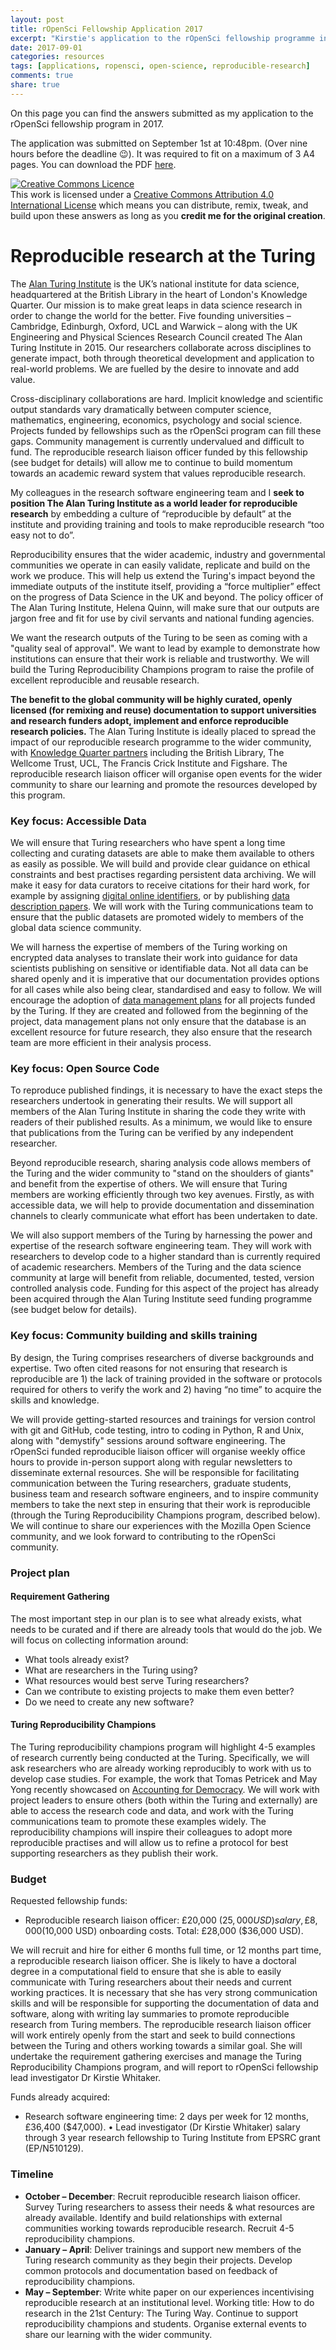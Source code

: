 ```yaml
---
layout: post
title: rOpenSci Fellowship Application 2017
excerpt: "Kirstie's application to the rOpenSci fellowship programme in 2017."
date: 2017-09-01
categories: resources
tags: [applications, ropensci, open-science, reproducible-research]
comments: true
share: true
---
```


On this page you can find the answers submitted as my application to the rOpenSci fellowship program in 2017.

The application was submitted on September 1st at 10:48pm. (Over nine hours before the deadline :wink:). It was required to fit on a maximum of 3 A4 pages. You can download the PDF [here](https://github.com/WhitakerLab/WhitakerLabProjectManagement/blob/master/FUNDING_APPLICATIONS/Whitaker_rOpenSciFellowshipProposal.pdf).

<a rel="license" href="http://creativecommons.org/licenses/by/4.0/"><img alt="Creative Commons Licence" style="border-width:0" src="https://i.creativecommons.org/l/by/4.0/88x31.png" /></a><br />This work is licensed under a <a rel="license" href="http://creativecommons.org/licenses/by/4.0/">Creative Commons Attribution 4.0 International License</a> which means you can distribute, remix, tweak, and build upon these answers as long as you **credit me for the original creation**.

# Reproducible research at the Turing

The [Alan Turing Institute](https://www.turing.ac.uk/) is the UK’s national institute for data science, headquartered at the British Library in the heart of London's Knowledge Quarter. Our mission is to make great leaps in data science research in order to change the world for the better. Five founding universities – Cambridge, Edinburgh, Oxford, UCL and Warwick – along with the UK Engineering and Physical Sciences Research Council created The Alan Turing Institute in 2015. Our researchers collaborate across disciplines to generate impact, both through theoretical development and application to real-world problems. We are fuelled by the desire to innovate and add value.

Cross-disciplinary collaborations are hard. Implicit knowledge and scientific output standards vary dramatically between computer science, mathematics, engineering, economics, psychology and social science. Projects funded by fellowships such as the rOpenSci program can fill these gaps. Community management is currently undervalued and difficult to fund. The reproducible research liaison officer funded by this fellowship (see budget for details) will allow me to continue to build momentum towards an academic reward system that values reproducible research.

My colleagues in the research software engineering team and I **seek to position The Alan Turing Institute as a world leader for reproducible research** by embedding a culture of “reproducible by default” at the institute and providing training and tools to make reproducible research “too easy not to do”.

Reproducibility ensures that the wider academic, industry and governmental communities we operate in can easily validate, replicate and build on the work we produce. This will help us extend the Turing's impact beyond the immediate outputs of the institute itself, providing a “force multiplier” effect on the progress of Data Science in the UK and beyond. The policy officer of The Alan Turing Institute, Helena Quinn, will make sure that our outputs are jargon free and fit for use by civil servants and national funding agencies.

We want the research outputs of the Turing to be seen as coming with a "quality seal of approval". We want to lead by example to demonstrate how institutions can ensure that their work is reliable and trustworthy. We will build the Turing Reproducibility Champions program to raise the profile of excellent reproducible and reusable research.

**The benefit to the global community will be highly curated, openly licensed (for remixing and reuse) documentation to support universities and research funders adopt, implement and enforce reproducible research policies.** The Alan Turing Institute is ideally placed to spread the impact of our reproducible research programme to the wider community, with [Knowledge Quarter partners](http://www.knowledgequarter.london/partners/) including the British Library, The Wellcome Trust, UCL, The Francis Crick Institute and Figshare.  The reproducible research liaison officer will organise open events for the wider community to share our learning and promote the resources developed by this program.

### Key focus: Accessible Data

We will ensure that Turing researchers who have spent a long time collecting and curating datasets are able to make them available to others as easily as possible. We will build and provide clear guidance on ethical constraints and best practises regarding persistent data archiving. We will make it easy for data curators to receive citations for their hard work, for example by assigning [digital online identifiers](https://www.datacite.org/), or by publishing [data description papers](http://www.nature.com/sdata/). We will work with the Turing communications team to ensure that the public datasets are promoted widely to members of the global data science community.

We will harness the expertise of members of the Turing working on encrypted data analyses to translate their work into guidance for data scientists publishing on sensitive or identifiable data. Not all data can be shared openly and it is imperative that our documentation provides options for all cases while also being clear, standardised and easy to follow. We will encourage the adoption of [data management plans](http://www.data.cam.ac.uk/data-management-guide/creating-your-data/data-management-plan) for all projects funded by the Turing. If they are created and followed from the beginning of the project, data management plans not only ensure that the database is an excellent resource for future research, they also ensure that the research team are more efficient in their analysis process.

### Key focus: Open Source Code

To reproduce published findings, it is necessary to have the exact steps the researchers undertook in generating their results. We will support all members of the Alan Turing Institute in sharing the code they write with readers of their published results. As a minimum, we would like to ensure that publications from the Turing can be verified by any independent researcher.

Beyond reproducible research, sharing analysis code allows members of the Turing and the wider community to "stand on the shoulders of giants" and benefit from the expertise of others. We will ensure that Turing members are working efficiently through two key avenues. Firstly, as with accessible data, we will help to provide documentation and dissemination channels to clearly communicate what effort has been undertaken to date.

We will also support members of the Turing by harnessing the power and expertise of the research software engineering team. They will work with researchers to develop code to a higher standard than is currently required of academic researchers. Members of the Turing and the data science community at large will benefit from reliable, documented, tested, version controlled analysis code. Funding for this aspect of the project has already been acquired through the Alan Turing Institute seed funding programme (see budget below for details).

### Key focus: Community building and skills training

By design, the Turing comprises researchers of diverse backgrounds and expertise. Two often cited reasons for not ensuring that research is reproducible are 1) the lack of training provided in the software or protocols required for others to verify the work and 2) having “no time” to acquire the skills and knowledge.

We will provide getting-started resources and trainings for version control with git and GitHub, code testing, intro to coding in Python, R and Unix, along with "demystify" sessions around software engineering. The rOpenSci funded reproducible liaison officer will organise weekly office hours to provide in-person support along with regular newsletters to disseminate external resources. She will be responsible for facilitating communication between the Turing researchers, graduate students, business team and research software engineers, and to inspire community members to take the next step in ensuring that their work is reproducible (through the Turing Reproducibility Champions program, described below). We will continue to share our experiences with the Mozilla Open Science community, and we look forward to contributing to the rOpenSci community.

### Project plan

#### Requirement Gathering

The most important step in our plan is to see what already exists, what needs to be curated and if there are already tools that would do the job. We will focus on collecting information around:

* What tools already exist?
*	What are researchers in the Turing using?
* What resources would best serve Turing researchers?
* Can we contribute to existing projects to make them even better?
* Do we need to create any new software?

#### Turing Reproducibility Champions

The Turing reproducibility champions program will highlight 4-5 examples of research currently being conducted at the Turing. Specifically, we will ask researchers who are already working reproducibly to work with us to develop case studies. For example, the work that Tomas Petricek and May Yong recently showcased on [Accounting for Democracy](http://gamma.turing.ac.uk/expenditure/). We will work with project leaders to ensure others (both within the Turing and  externally) are able to access the research code and data, and work with the Turing communications team to promote these examples widely. The reproducibility champions will inspire their colleagues to adopt more reproducible practises and will allow us to refine a protocol for best supporting researchers as they publish their work.

### Budget

Requested fellowship funds:

* Reproducible research liaison officer: £20,000 ($25,000 USD) salary, £8,000 ($10,000 USD) onboarding costs. Total: £28,000 ($36,000 USD).

We will recruit and hire for either 6 months full time, or 12 months part time, a reproducible research liaison officer. She is likely to have a doctoral degree in a computational field to ensure that she is able to easily communicate with Turing researchers about their needs and current working practices. It is necessary that she has very strong communication skills and will be responsible for supporting the documentation of data and software, along with writing lay summaries to promote reproducible research from Turing members. The reproducible research liaison officer will work entirely openly from the start and seek to build connections between the Turing and others working towards a similar goal. She will undertake the requirement gathering exercises and manage the Turing  Reproducibility Champions program, and will report to rOpenSci fellowship lead investigator Dr Kirstie Whitaker.

Funds already acquired:
* Research software engineering time: 2 days per week for 12 months, £36,400 ($47,000).
•	Lead investigator (Dr Kirstie Whitaker) salary through 3 year research fellowship to Turing Institute from EPSRC grant (EP/N510129).

### Timeline

* **October – December**: Recruit reproducible research liaison officer. Survey Turing researchers to assess their needs & what resources are already available. Identify and build relationships with external communities working towards reproducible research. Recruit 4-5 reproducibility champions.
* **January – April**: Deliver trainings and support new members of the Turing research community as they begin their projects. Develop common protocols and documentation based on feedback of reproducibility champions.
* **May – September**: Write white paper on our experiences incentivising reproducible research at an institutional level. Working title: How to do research in the 21st Century: The Turing Way. Continue to support reproducibility champions and students. Organise external events to share our learning with the wider community.
